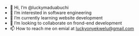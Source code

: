 - 👋 Hi, I’m @luckymaduabuchi
- 👀 I’m interested in software engineering 
- 🌱 I’m currently learning website development 
- 💞️ I’m looking to collaborate on frond-end development
- 📫 How to reach me on emial at luckyonyekwelu@gmail.com

<!---
luckymaduabuchi/luckymaduabuchi is a ✨ special ✨ repository because its `README.md` (this file) appears on your GitHub profile.
You can click the Preview link to take a look at your changes.
--->
